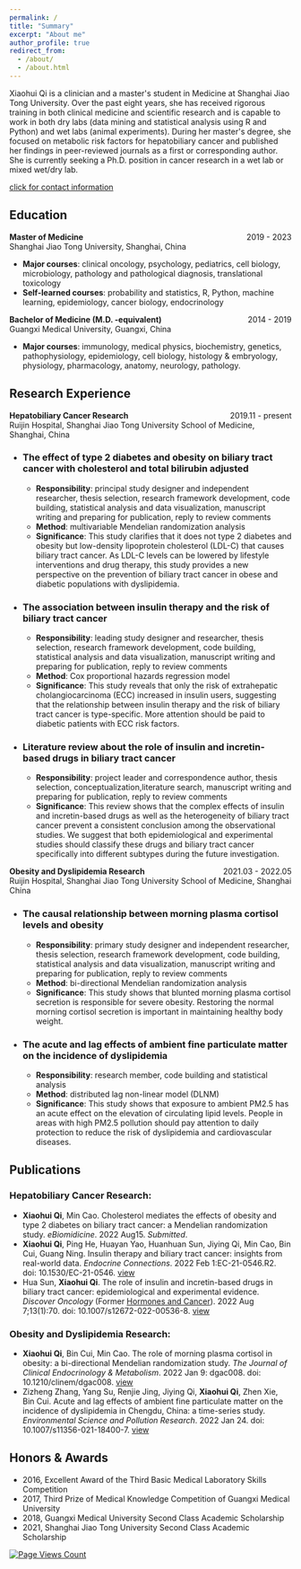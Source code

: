 ```yaml
---
permalink: /
title: "Summary"
excerpt: "About me"
author_profile: true
redirect_from: 
  - /about/
  - /about.html
---
```


Xiaohui Qi is a clinician and a master's student in Medicine at Shanghai Jiao Tong University. Over the past eight years, she has received rigorous training in both clinical medicine and scientific research and is capable to work in both dry labs (data mining and statistical analysis using R and Python) and wet labs (animal experiments). During her master's degree, she focused on metabolic risk factors for hepatobiliary cancer and published her findings in peer-reviewed journals as a first or corresponding author. She is currently seeking a Ph.D. position in cancer research in a wet lab or mixed wet/dry lab.

[click for contact information](https://xiaoohuiqi.github.io/contact)

## Education
**Master of Medicine** <span style="float:right;">2019 - 2023</span>  <br/> 
Shanghai Jiao Tong University, Shanghai, China <br/>
  * **Major courses**: clinical oncology, psychology, pediatrics, cell biology, microbiology, pathology and pathological diagnosis, translational toxicology
  * **Self-learned courses**: probability and statistics, R, Python, machine learning, epidemiology, cancer biology, endocrinology

**Bachelor of Medicine (M.D. -equivalent)** <span style="float:right;">2014 - 2019</span>  <br/> 
Guangxi Medical University, Guangxi, China <br/>
  * **Major courses**: immunology, medical physics, biochemistry, genetics, pathophysiology, epidemiology, cell biology, histology & embryology, physiology, pharmacology, anatomy, neurology, pathology.

## Research Experience
**Hepatobiliary Cancer Research** <span style="float:right;">2019.11 - present</span>  <br/> 
Ruijin Hospital, Shanghai Jiao Tong University School of Medicine, Shanghai, China <br/>
* ### The effect of type 2 diabetes and obesity on biliary tract cancer with cholesterol and total bilirubin adjusted
     * **Responsibility**: principal study designer and independent researcher, thesis selection, research framework development, code building, statistical analysis and data visualization, manuscript writing and preparing for publication, reply to review comments
     * **Method**: multivariable Mendelian randomization analysis
     * **Significance**: This study clarifies that it does not type 2 diabetes and obesity but low-density lipoprotein cholesterol (LDL-C) that causes biliary tract cancer. As LDL-C levels can be lowered by lifestyle interventions and drug therapy, this study provides a new perspective on the prevention of biliary tract cancer in obese and diabetic populations with dyslipidemia.

* ### The association between insulin therapy and the risk of biliary tract cancer
  * **Responsibility**: leading study designer and researcher, thesis selection, research framework development, code building, statistical analysis and data visualization, manuscript writing and preparing for publication, reply to review comments
  * **Method**: Cox proportional hazards regression model
  * **Significance**: This study reveals that only the risk of extrahepatic cholangiocarcinoma (ECC) increased in insulin users, suggesting that the relationship between insulin therapy and the risk of biliary tract cancer is type-specific. More attention should be paid to diabetic patients with ECC risk factors.

* ### Literature review about the role of insulin and incretin-based drugs in biliary tract cancer
  * **Responsibility**: project leader and correspondence author, thesis selection, conceptualization,literature search, manuscript writing and preparing for publication, reply to review comments
  * **Significance**: This review shows that the complex effects of insulin and incretin-based drugs as well as the heterogeneity of biliary tract cancer prevent a consistent conclusion among the observational studies. We suggest that both epidemiological and experimental studies should classify these drugs and biliary tract cancer specifically into different subtypes during the future investigation.
 
**Obesity and Dyslipidemia Research** <span style="float:right;">2021.03 - 2022.05</span>  <br/> 
Ruijin Hospital, Shanghai Jiao Tong University School of Medicine, Shanghai China <br/>
* ### The causal relationship between morning plasma cortisol levels and obesity
  * **Responsibility**: primary study designer and independent researcher, thesis selection, research framework development, code building, statistical analysis and data visualization, manuscript writing and preparing for publication, reply to review comments
  * **Method**: bi-directional Mendelian randomization analysis
  * **Significance**: This study shows that blunted morning plasma cortisol secretion is responsible for severe obesity. Restoring the normal morning cortisol secretion is important in maintaining healthy body weight.

* ### The acute and lag effects of ambient fine particulate matter on the incidence of dyslipidemia
  * **Responsibility**: research member, code building and statistical analysis
  * **Method**: distributed lag non-linear model (DLNM)
  * **Significance**: This study shows that exposure to ambient PM2.5 has an acute effect on the elevation of circulating lipid levels. People in areas with high PM2.5 pollution should pay attention to daily protection to reduce the risk of dyslipidemia and cardiovascular diseases.

## Publications
### Hepatobiliary Cancer Research:
* **Xiaohui Qi**, Min Cao. Cholesterol mediates the effects of obesity and type 2 diabetes on biliary tract cancer: a Mendelian randomization study. *eBiomidicine*. 2022 Aug15. *Submitted*. 
* **Xiaohui Qi**, Ping He, Huayan Yao, Huanhuan Sun, Jiying Qi, Min Cao, Bin Cui, Guang Ning. Insulin therapy and biliary tract cancer: insights from real-world data. *Endocrine Connections*. 2022 Feb 1:EC-21-0546.R2. doi: 10.1530/EC-21-0546. [view](https://www.ncbi.nlm.nih.gov/pmc/articles/PMC8942312/)
* Hua Sun, **Xiaohui Qi**. The role of insulin and incretin-based drugs in biliary tract cancer: epidemiological and experimental evidence. *Discover Oncology* (Former [Hormones and Cancer](https://www.springer.com/journal/12672?gclid=Cj0KCQjw7KqZBhCBARIsAI-fTKLZJ2DO3GEaaAC3G3c6_DpoOlZ3j9tOlu0LETdgk0fK3gtHQYkewRYaAif8EALw_wcB)). 2022 Aug 7;13(1):70. doi: 10.1007/s12672-022-00536-8. [view](https://www.ncbi.nlm.nih.gov/pmc/articles/PMC9357599/)

### Obesity and Dyslipidemia Research:
* **Xiaohui Qi**, Bin Cui, Min Cao. The role of morning plasma cortisol in obesity: a bi-directional Mendelian randomization study. *The Journal of Clinical Endocrinology & Metabolism*. 2022 Jan 9: dgac008. doi: 10.1210/clinem/dgac008. [view](https://academic.oup.com/jcem/article/107/5/e1954/6501484)
* Zizheng Zhang, Yang Su, Renjie Jing, Jiying Qi, **Xiaohui Qi**, Zhen Xie, Bin Cui. Acute and lag effects of ambient fine particulate matter on the incidence of dyslipidemia in Chengdu, China: a time-series study. *Environmental Science and Pollution Research*. 2022 Jan 24. doi: 10.1007/s11356-021-18400-7. [view](https://link.springer.com/article/10.1007/s11356-021-18400-7)

## Honors & Awards
* 2016, Excellent Award of the Third Basic Medical Laboratory Skills Competition
* 2017, Third Prize of Medical Knowledge Competition of Guangxi Medical University
* 2018, Guangxi Medical University Second Class Academic Scholarship
* 2021, Shanghai Jiao Tong University Second Class Academic Scholarship

[![Page Views Count](https://badges.toozhao.com/badges/01GD2HAZNE6KPK8JJ1HMAM6AN0/blue.svg)](https://badges.toozhao.com/stats/01GD2HAZNE6KPK8JJ1HMAM6AN0 "Get your own page views count badge on badges.toozhao.com")